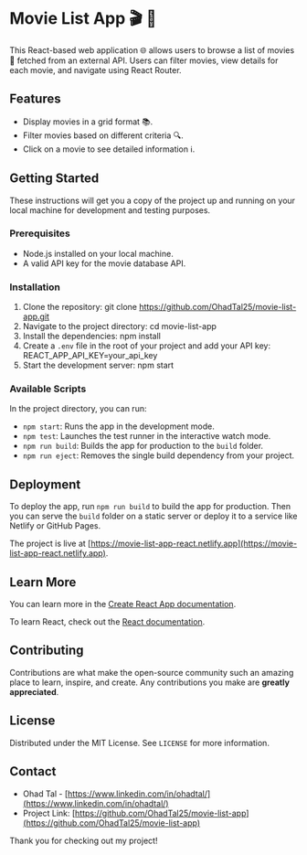 # Movie List App 🎬 🍿
     
This React-based web application 🌐 allows users to browse a list of movies 🎥 fetched from an external API. Users can filter movies, view details for each movie, and navigate using React Router. 

## Features 
    
- Display movies in a grid format 📚. 
- Filter movies based on different criteria 🔍.  
- Click on a movie to see detailed information ℹ️. 

## Getting Started 

These instructions will get you a copy of the project up and running on your local machine for development and testing purposes.

### Prerequisites

- Node.js installed on your local machine.
- A valid API key for the movie database API.

### Installation

1. Clone the repository:
   git clone https://github.com/OhadTal25/movie-list-app.git
3. Navigate to the project directory:
   cd movie-list-app
5. Install the dependencies:
   npm install
7. Create a `.env` file in the root of your project and add your API key: REACT_APP_API_KEY=your_api_key
8. Start the development server:
   npm start

### Available Scripts

In the project directory, you can run:

- `npm start`: Runs the app in the development mode.
- `npm test`: Launches the test runner in the interactive watch mode.
- `npm run build`: Builds the app for production to the `build` folder.
- `npm run eject`: Removes the single build dependency from your project.

## Deployment

To deploy the app, run `npm run build` to build the app for production. Then you can serve the `build` folder on a static server or deploy it to a service like Netlify or GitHub Pages.

The project is live at [https://movie-list-app-react.netlify.app](https://movie-list-app-react.netlify.app).

## Learn More

You can learn more in the [Create React App documentation](https://facebook.github.io/create-react-app/docs/getting-started).

To learn React, check out the [React documentation](https://reactjs.org/).

## Contributing

Contributions are what make the open-source community such an amazing place to learn, inspire, and create. Any contributions you make are **greatly appreciated**.

## License

Distributed under the MIT License. See `LICENSE` for more information.

## Contact

- Ohad Tal - [https://www.linkedin.com/in/ohadtal/](https://www.linkedin.com/in/ohadtal/)
- Project Link: [https://github.com/OhadTal25/movie-list-app](https://github.com/OhadTal25/movie-list-app)

Thank you for checking out my project!
